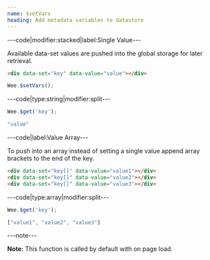 ```yaml
---
name: $setVars
heading: Add metadata variables to datastore
---
```


---code|modifier:stacked|label:Single Value---

Available data-set values are pushed into the global storage for later retrieval.

```html
<div data-set="key" data-value="value"></div>
```

```javascript
Wee.$setVars();
```

---code|type:string|modifier:split---

```javascript
Wee.$get('key');
```

```javascript
"value"
```

---code|label:Value Array---

To push into an array instead of setting a single value append array brackets to the end of the key.

```html
<div data-set="key[]" data-value="value1"></div>
<div data-set="key[]" data-value="value2"></div>
<div data-set="key[]" data-value="value3"></div>
```

---code|type:array|modifier:split---

```javascript
Wee.$get('key');
```

```javascript
["value1", "value2", "value3"]
```

---note---

**Note:** This function is called by default with on page load.